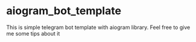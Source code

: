 # aiogram_bot_template
This is simple telegram bot template with aiogram library.
Feel free to give me some tips about it

